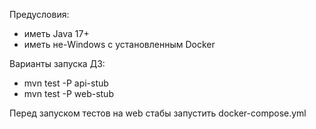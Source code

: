 Предусловия:

- иметь Java 17+
- иметь не-Windows с установленным Docker

Варианты запуска ДЗ:

- mvn test -P api-stub
- mvn test -P web-stub

Перед запуском тестов на web стабы запустить docker-compose.yml
